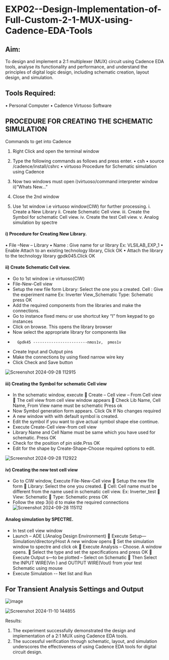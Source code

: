 # EXP02--Design-Implementation-of-Full-Custom-2-1-MUX-using-Cadence-EDA-Tools

## Aim:
To design and implement a 2:1 multiplexer (MUX) circuit using Cadence EDA tools, analyse its functionality and performance, and understand the principles of digital logic design, including schematic creation, layout design, and simulation.

## Tools Required:
•	Personal Computer
•	Cadence Virtuoso Software

## PROCEDURE FOR CREATING THE SCHEMATIC SIMULATION
Commands to get into Cadence
1.	Right Click and open the terminal window
2.	Type the following commands as follows and press enter.
•	csh
•	source /cadence/install/cshrc
•	virtuoso 
Procedure for Schematic simulation using Cadence

1.	Now two windows must open i)virtuoso/command interpreter window ii)”Whats New…”
2.	Close the 2nd window
3.	Use 1st window i.e virtuoso window(CIW) for further processing.
i.	Create a New Library
ii.	Create Schematic Cell view.
iii.	Create the Symbol for schematic Cell view.
iv.	Create the test Cell view.
v.	Analog simulation by spectre


#### i)	Procedure for Creating New Library.
•	File –New – Library
•	Name : Give name for ur library Ex: VLSILAB_EXP_1
•	Enable Attach to an existing technology library, Click OK
•	Attach the library to the technology library gpdk045.Click OK
#### ii)	Create Schematic Cell view.
+	Go to 1st window i.e virtuoso(CIW)
+	File-New-Cell view
+	Setup the new file form
	  Library: Select the one you a created.
	  Cell : Give the experiment name Ex: Inverter View_Schematic
	  Type: Schematic press OK
+	Add the required components from the libraries and make the connections.
+	Go to instance fixed menu or use shortcut key “I” from keypad to go instances
+	Click on browse. This opens the library browser
+	Now select the appropriate library for components like
+		Gpdk45 ------------------------nmos1v,  pmos1v
+	Create Input and Output pins
+	Make the connections by using fixed narrow wire key
+	Click Check and Save button

![Screenshot 2024-09-28 112915](https://github.com/user-attachments/assets/f7e20726-2a2f-4ded-ae82-913d4ce806e5)


 
#### iii)	Creating the Symbol for schematic Cell view
+	In the schematic window, execute 	Create – Cell view – From Cell view
	The cell view from cell view window appears
	Check Lib Name, Cell Name, From View name must be schematic Press ok
+	Now Symbol generation form appears. Click Ok If No changes required
+	A new window with with default symbol is created.
+	Edit the symbol if you want to give actual symbol shape else continue.
+	Execute Create-Cell view-from cell view
+	Library Name and Cell Name must be same which you have used for schematic. Press OK
+	Check for the position of pin side.Prss OK
+	Edit for the shape by Create-Shape-Choose required options to edit.

![Screenshot 2024-09-28 112922](https://github.com/user-attachments/assets/4b90a405-c2bf-4bf6-97e7-1daae06bce8c)



#### iv)	Creating the new test cell view
+	Go to CIW window, Execute File-New-Cell view
	Setup the new file form
	Library: Select the one you created.
	Cell: Cell name must be different from the name used in schematic cell view. Ex: Inverter_test
	View: Schematic
	Type: Schematic press OK
+	Follow the step 3(ii) d to make the required connections
![Screenshot 2024-09-28 115112](https://github.com/user-attachments/assets/923e2265-fa73-431b-95e1-437cfccb277c)


#### Analog simulation by SPECTRE.
+	In test cell view window
+	Launch – ADE L(Analog Design Environment)
	Execute Setup—Simulation/directory/Host A new window opens
	Set the simulation window to spectre and click ok
	Execute Analysis – Choose. A window opens.
	Select the type and set the specifications and press OK
	Execute Output s—to be plotted – Select on Schematic
	Then Select the INPUT WIRE(Vin ) and OUTPUT WIRE(Vout) from your test Schematic using mouse
+	Execute Simulation -- Net list and Run


## For Transient Analysis Settings and Output
 ![image](https://github.com/user-attachments/assets/080dc6ef-4a28-4e49-8a0e-bf1085bb5313)

![Screenshot 2024-11-10 144855](https://github.com/user-attachments/assets/a0cd34fb-7c14-4100-b899-1b6333f9ec7f)



 



 

Results:
1.	The experiment successfully demonstrated the design and implementation of a 2:1 MUX using Cadence EDA tools. 
2.	The successful verification through schematic, layout, and simulation underscores the effectiveness of using Cadence EDA tools for digital circuit design.
